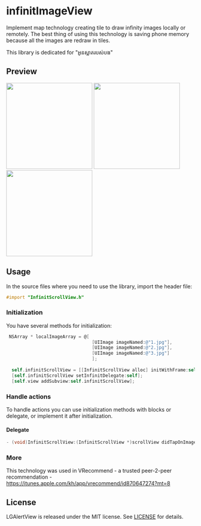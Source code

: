 # infinitImageView

Implement map technology creating tile to draw infinity images locally or remotely. The best thing of using this technology is saving phone memory because all the images are redraw in tiles.

This library is dedicated for "អូនស្អាតរបស់បង"

## Preview

<img src="https://dl.dropboxusercontent.com/u/46009114/github/InfinitImageView/1.png" width="230"/>
<img src="https://dl.dropboxusercontent.com/u/46009114/github/InfinitImageView/2.png" width="230"/>
<img src="https://dl.dropboxusercontent.com/u/46009114/github/InfinitImageView/3.png" width="230"/>

## Usage

In the source files where you need to use the library, import the header file:

```objective-c
#import "InfinitScrollView.h"
```

### Initialization

You have several methods for initialization:

```objective-c
 NSArray * localImageArray = @[
                                [UIImage imageNamed:@"1.jpg"],
                                [UIImage imageNamed:@"2.jpg"],
                                [UIImage imageNamed:@"3.jpg"]
                                ];
  
  self.infinitScrollView = [[InfinitScrollView alloc] initWithFrame:self.view.frame withArray:localImageArray];
  [self.infinitScrollView setInfinitDelegate:self];
  [self.view addSubview:self.infinitScrollView];
```

### Handle actions

To handle actions you can use initialization methods with blocks or delegate, or implement it after initialization.

#### Delegate

```objective-c
- (void)InfinitScrollView:(InfinitScrollView *)scrollView didTapOnImage:(UIImage *)image;
```

### More

This technology was used in VRecommend - a trusted peer-2-peer recommendation - https://itunes.apple.com/kh/app/vrecommend/id870647274?mt=8

## License

LGAlertView is released under the MIT license. See [LICENSE](https://raw.githubusercontent.com/Friend-LGA/LGAlertView/master/LICENSE) for details.
